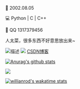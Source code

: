 🎂 2002.08.05

💻 Python | C | C++

💬 QQ 1317379456

人太菜，很多东西不好意思放出来~

![描述](https://komarev.com/ghpvc/?username=xiaokamikami&color=green) [![](https://img.shields.io/badge/dynamic/json?color=000000&label=CSDN&query=%24.data.totalSubs&suffix=%20followers&url=https%3A%2F%2Fapi.spencerwoo.com%2Fsubstats%2F%3Fsource%3Dgithub%26queryKey%3DWonz5130)](https://blog.csdn.net/qq_39536828?spm=1001.2101.3001.5343)
[CSDN博客](https://blog.csdn.net/qq_39536828)


[![Anurag's github stats](https://github-readme-stats.vercel.app/api?username=xiaokamikami&theme=tokyonight&show_icons=true&count_private=true )](https://github.com/anuraghazra/github-readme-stats)


<a href="https://github.com/xiaokamikami">
  <img align="center" src="https://github-readme-stats.vercel.app/api/top-langs/?username=xiaokamikami&layout=compact" />
</a>


[![willianrod's wakatime stats](https://github-readme-stats.vercel.app/api/wakatime?username=xiaokamikami&count_private=true)](https://github.com/xiaokamikami/github-readme-stats)



<!--
**xiaokamikami/xiaokamikami** is a ✨ _special_ ✨ repository because its `README.md` (this file) appears on your GitHub profile.

Here are some ideas to get you started:

- 🔭 I’m currently working on ...
- 🌱 I’m currently learning ...
- 👯 I’m looking to collaborate on ...
- 🤔 I’m looking for help with ...
- 💬 Ask me about ...
- 📫 How to reach me: ...
- 😄 Pronouns: ...
- ⚡ Fun fact: ...
-->
